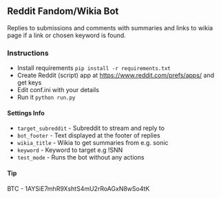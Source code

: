 ## Reddit Fandom/Wikia Bot

Replies to submissions and comments with summaries and links to wikia page if a link or chosen keyword is found.

### Instructions

-   Install requirements `pip install -r requirements.txt`
-   Create Reddit (script) app at https://www.reddit.com/prefs/apps/ and get keys
-   Edit conf.ini with your details
-   Run it `python run.py`

#### Settings Info

-   `target_subreddit` - Subreddit to stream and reply to
-   `bot_footer` - Text displayed at the footer of replies
-   `wikia_title` - Wikia to get summaries from e.g. sonic
-   `keyword` - Keyword to target e.g !SNN
-   `test_mode` - Runs the bot without any actions

#### Tip

BTC - 1AYSiE7mhR9XshtS4mU2rRoAGxN8wSo4tK
